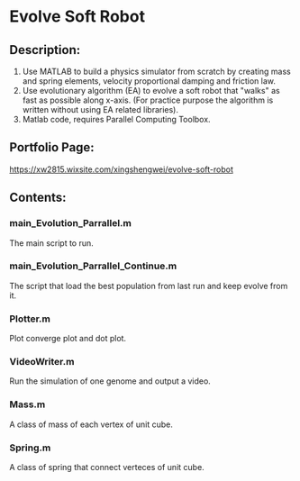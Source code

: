 # Evolve Soft Robot
## Description:
1. Use MATLAB to build a physics simulator from scratch by creating mass and spring elements, velocity proportional damping and friction law.
2. Use evolutionary algorithm (EA) to evolve a soft robot that "walks" as fast as possible along x-axis. (For practice purpose the algorithm is written without using EA related libraries).
3. Matlab code, requires Parallel Computing Toolbox.
## Portfolio Page:
https://xw2815.wixsite.com/xingshengwei/evolve-soft-robot
## Contents:
### main_Evolution_Parrallel.m
The main script to run.
### main_Evolution_Parrallel_Continue.m
The script that load the best population from last run and keep evolve from it.
### Plotter.m
Plot converge plot and dot plot.
### VideoWriter.m
Run the simulation of one genome and output a video.
### Mass.m
A class of mass of each vertex of unit cube.
### Spring.m
A class of spring that connect verteces of unit cube.
